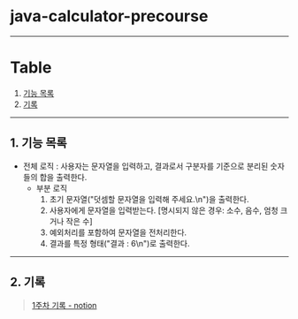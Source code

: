 # java-calculator-precourse

---

# Table
1. [기능 목록](#1-기능-목록)
2. [기록](#2-기록)


---

## 1. 기능 목록
- 전체 로직 : 사용자는 문자열을 입력하고, 결과로서 구분자를 기준으로 분리된 숫자들의 합을 출력한다.
  - 부분 로직
    1. 초기 문자열("덧셈할 문자열을 입력해 주세요.\n")을 출력한다.
    2. 사용자에게 문자열을 입력받는다. [명시되지 않은 경우: 소수, 음수, 엄청 크거나 작은 수]
    3. 예외처리를 포함하여 문자열을 전처리한다.
    4. 결과를 특정 형태("결과 : 6\n")로 출력한다.

---

## 2. 기록
> [1주차 기록 - notion](https://www.notion.so/1-28cb5f46b3c2800e8de6e2e18c0cfa1f?source=copy_link)